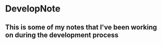 # DevelopNote

## This is some of my notes that I've been working on during the development process
